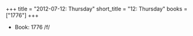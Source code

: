 +++
title = "2012-07-12: Thursday"
short_title = "12: Thursday"
books = ["1776"]
+++


* Book: 1776 /f/
